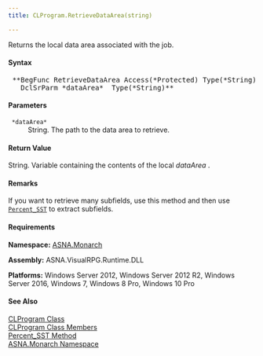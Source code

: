 ```yaml
---
title: CLProgram.RetrieveDataArea(string)

---
```


Returns the local data area associated with the job.

#### Syntax
<pre class="syntax"> **BegFunc RetrieveDataArea Access(*Protected) Type(*String)
   DclSrParm *dataArea*  Type(*String)**       </pre>

#### Parameters
<dl>
        <dt>
          <code> *dataArea* </code>
        </dt>
        <dd>String. The path to the data area to retrieve.</dd>
</dl>

#### Return Value
String. Variable containing the contents of the local *dataArea* .

#### Remarks
If you want to retrieve many subfields, use this method and then use <code>[ Percent_SST](clprogram-class-percent-sst-method.html)</code> to extract subfields.
<!-- start -->

#### Requirements
**Namespace:** [ASNA.Monarch](monarch-namespace.html)

**Assembly:** ASNA.VisualRPG.Runtime.DLL 

**Platforms:** Windows Server 2012, Windows Server 2012 R2, Windows Server 2016, Windows 7, Windows 8 Pro, Windows 10 Pro
<!-- end -->

#### See Also
[CLProgram Class](clprogram-class.html) <br clear="none" /> [ CLProgram Class Members](clprogram-class-members.html) <br clear="none" /> [Percent_SST Method](clprogram-class-percent-sst-method.html) <br clear="none" /> [ASNA.Monarch Namespace](monarch-namespace.html) 
